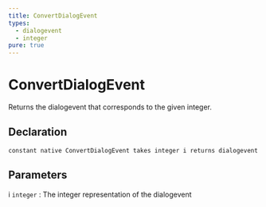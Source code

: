 ```yaml
---
title: ConvertDialogEvent
types:
  - dialogevent
  - integer
pure: true
---
```


# ConvertDialogEvent
Returns the dialogevent that corresponds to the given integer.

## Declaration

```jass
constant native ConvertDialogEvent takes integer i returns dialogevent
```

## Parameters
i `integer`
: The integer representation of the dialogevent
